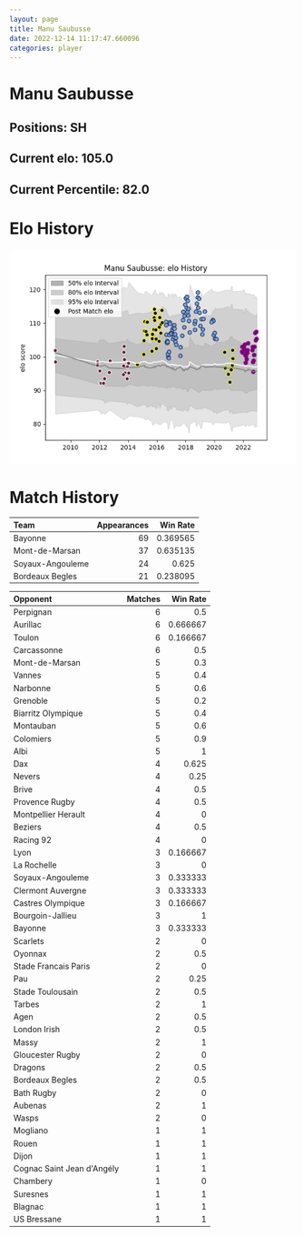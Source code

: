 ```yaml
---  
layout: page  
title: Manu Saubusse  
date: 2022-12-14 11:17:47.660096  
categories: player  
---
```

# Manu Saubusse

## Positions: SH

## Current elo: 105.0

## Current Percentile: 82.0

# Elo History


![elo history](history_ManuSaubusse.png)
# Match History


| Team             |   Appearances |   Win Rate |
|:-----------------|--------------:|-----------:|
| Bayonne          |            69 |   0.369565 |
| Mont-de-Marsan   |            37 |   0.635135 |
| Soyaux-Angouleme |            24 |   0.625    |
| Bordeaux Begles  |            21 |   0.238095 |

| Opponent                   |   Matches |   Win Rate |
|:---------------------------|----------:|-----------:|
| Perpignan                  |         6 |   0.5      |
| Aurillac                   |         6 |   0.666667 |
| Toulon                     |         6 |   0.166667 |
| Carcassonne                |         6 |   0.5      |
| Mont-de-Marsan             |         5 |   0.3      |
| Vannes                     |         5 |   0.4      |
| Narbonne                   |         5 |   0.6      |
| Grenoble                   |         5 |   0.2      |
| Biarritz Olympique         |         5 |   0.4      |
| Montauban                  |         5 |   0.6      |
| Colomiers                  |         5 |   0.9      |
| Albi                       |         5 |   1        |
| Dax                        |         4 |   0.625    |
| Nevers                     |         4 |   0.25     |
| Brive                      |         4 |   0.5      |
| Provence Rugby             |         4 |   0.5      |
| Montpellier Herault        |         4 |   0        |
| Beziers                    |         4 |   0.5      |
| Racing 92                  |         4 |   0        |
| Lyon                       |         3 |   0.166667 |
| La Rochelle                |         3 |   0        |
| Soyaux-Angouleme           |         3 |   0.333333 |
| Clermont Auvergne          |         3 |   0.333333 |
| Castres Olympique          |         3 |   0.166667 |
| Bourgoin-Jallieu           |         3 |   1        |
| Bayonne                    |         3 |   0.333333 |
| Scarlets                   |         2 |   0        |
| Oyonnax                    |         2 |   0.5      |
| Stade Francais Paris       |         2 |   0        |
| Pau                        |         2 |   0.25     |
| Stade Toulousain           |         2 |   0.5      |
| Tarbes                     |         2 |   1        |
| Agen                       |         2 |   0.5      |
| London Irish               |         2 |   0.5      |
| Massy                      |         2 |   1        |
| Gloucester Rugby           |         2 |   0        |
| Dragons                    |         2 |   0.5      |
| Bordeaux Begles            |         2 |   0.5      |
| Bath Rugby                 |         2 |   0        |
| Aubenas                    |         2 |   1        |
| Wasps                      |         2 |   0        |
| Mogliano                   |         1 |   1        |
| Rouen                      |         1 |   1        |
| Dijon                      |         1 |   1        |
| Cognac Saint Jean d'Angély |         1 |   1        |
| Chambery                   |         1 |   0        |
| Suresnes                   |         1 |   1        |
| Blagnac                    |         1 |   1        |
| US Bressane                |         1 |   1        |